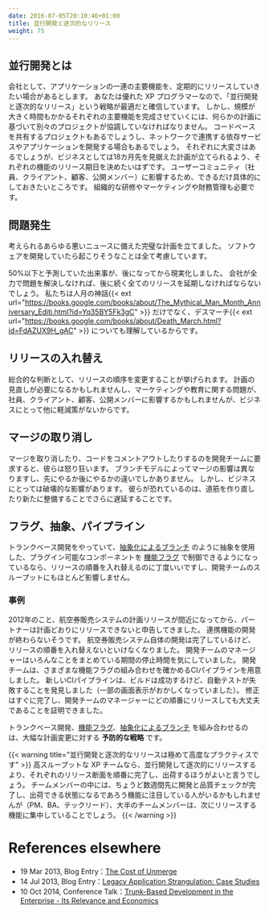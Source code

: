 ```yaml
---
date: 2016-07-05T20:10:46+01:00
title: 並行開発と逐次的なリリース
weight: 75
---
```


## 並行開発とは

<!-- Your company wants a stream of major functionality to arrive in the application you are pushing live at a regular
cadence. Because you are good Extreme Programmers, you know that consecutive development of consecutive releases
is best. However, the effort and length of time needed to complete each major piece of functionality is
large enough to require different project teams cooperating towards that plan. Some of those teams will be within
the same codebase. Some may be dependent services that the application will invoke over the wire. Not everything 
is equal effort it seems, yet the business wants a specific rollout, including dates and can plan that even eighteen 
months ahead. They are very specific because there is an impact on the user community (staff, clients, customers or 
members of the public). Driving departments may include training, marketing, finance. -->
会社として、アプリケーションの一連の主要機能を、定期的にリリースしていきたい場合があるとします。
あなたは優れた XP プログラマーなので、「並行開発と逐次的なリリース」という戦略が最適だと確信しています。
しかし、規模が大きく時間もかかるそれぞれの主要機能を完成させていくには、何らかの計画に基づいて別々のプロジェクトが協調していなければなりません。
コードベースを共有するプロジェクトもあるでしょうし、ネットワークで連携する依存サービスやアプリケーションを開発する場合もあるでしょう。
それぞれに大変さはあるでしょうが、ビジネスとしては18カ月先を見据えた計画が立てられるよう、それぞれの機能のリリース期日を決めたいはずです。
ユーザーコミュニティ（社員、クライアント、顧客、公開メンバー）に影響するため、できるだけ具体的にしておきたいところです。
組織的な研修やマーケティングや財務管理も必要です。

## 問題発生

<!-- What you have got is the perfect setup for disaster born from the random bad news events. Things that can and do
happen in software development.  -->
考えられるあらゆる悪いニュースに備えた完璧な計画を立てました。
ソフトウェアを開発していたら起こりそうなことは全て考慮しています。

<!-- Or perhaps one thing was underestimated by 50% and that is realized later rather than sooner.
Should all of the following releases slip too, assuming the company did not attempt to throw bodies at it in an attempt 
to solve it? We all know of Fred Brook's Mythical Man-Month{{< ext url="https://books.google.com/books/about/The_Mythical_Man_Month_Anniversary_Editi.html?id=Yq35BY5Fk3gC" >}}
and Edward Yourdon's Death March{{< ext url="https://books.google.com/books/about/Death_March.html?id=FdAZUX9H_gAC" >}}. -->
50%以下と予測していた出来事が、後になってから現実化しました。
会社が全力で問題を解決しなければ、後に続く全てのリリースを延期しなければならないでしょう。
私たちは人月の神話{{< ext url="https://books.google.com/books/about/The_Mythical_Man_Month_Anniversary_Editi.html?id=Yq35BY5Fk3gC" >}} だけでなく、デスマーチ{{< ext url="https://books.google.com/books/about/Death_March.html?id=FdAZUX9H_gAC" >}} についても理解しているからです。

## リリースの入れ替え

<!-- One compelling answer is to change the order of releases. To the business, that could be a relief even if it requires
re-planning and problems around marketing/education given the impacted staff, clients, customers or members of the 
public. -->
総合的な判断として、リリースの順序を変更することが挙げられます。
計画の見直しが必要になるかもしれませんし、マーケティングや教育に関する問題が、社員、クライアント、顧客、公開メンバーに影響するかもしれませんが、ビジネスにとって他に軽減策がないからです。

## マージの取り消し

<!-- The trouble is that the development teams might have to face a selective un-merge or commenting-out frenzy to support that, depending on
what had merged already. Different branching models have different merge impacts and are either early or late in terms
of keenness for the act of merging. That in itself is disruptive to the business, as they fear and probably witness 
additional delays because of the retooling and new-found nerves. -->
マージを取り消したり、コードをコメントアウトしたりするのを開発チームに要求すると、彼らは怒り狂います。
ブランチモデルによってマージの影響は異なりますし、先にやるか後にやるかの違いでしかありません。
しかし、ビジネスにとっては破壊的な影響があります。
彼らが恐れているのは、道筋を作り直したり新たに整備することでさらに遅延することです。

## フラグ、抽象、パイプライン

<!-- If your team has institutionalized Trunk-Based Development, [Feature Flags](/feature-flags/) pluggable components based
on abstractions (not a world apart from [Branch by Abstraction](/branch-by-abstraction/)), it is in a perfect position 
to reorder releases, and only have a small impact on the throughput of the development team.  -->
トランクベース開発をやっていて、[抽象化によるブランチ](/branch-by-abstraction/) のように抽象を使用した、プラグイン可能なコンポーネントを [機能フラグ](/feature-flags/) で制御できるようになっているなら、リリースの順番を入れ替えるのに丁度いいですし、開発チームのスループットにもほとんど影響しません。

### 事例

<!-- In a real-life case study for an airline in 2012, late in development for the planned release a partner said that they could
not, in fact, meet that date. Their side of the integration was not going to be ready. The airline was code complete but now had to 
reorder releases. The development team's management feared some downtime while the mess was sorted out. The team in question
was able to spin up a new CI pipeline, with the flags/toggles flipped to show the new permutation of features. 
The new CI pipeline confirmed what they had already seen on the command-line build, that there were failures in the 
automated tests (and something in a page did not quite look right anyway). A couple of quick fixes later, and the development 
team assured the airline's management that the releases could reasonably happen in any order. -->
2012年のこと、航空券販売システムの計画リリースが間近になってから、パートナーは計画どおりにリリースできないと申告してきました。
連携機能の開発が終わらないそうです。
航空券販売システム自体の開発は完了しているけど、リリースの順番を入れ替えないといけなくなりました。
開発チームのマネージャーはいろんなことをまとめている期間の停止時間を気にしていました。
開発チームは、さまざまな機能フラグの組み合わせを確かめるCIパイプラインを用意しました。
新しいCIパイプラインは、ビルドは成功するけど、自動テストが失敗することを発見しました（一部の画面表示がおかしくなっていました）。
修正はすぐに完了し、開発チームのマネージャーにどの順番にリリースしても大丈夫であることを証明できました。

<!-- Choosing Trunk-Based Development, [Feature Flags](/feature-flags/) and [Branch by Abstraction](/branch-by-abstraction/)
could be said to be a **hedging strategy** against the costs of larger scheduling changes. -->
トランクベース開発、[機能フラグ](/feature-flags/)、[抽象化によるブランチ](/branch-by-abstraction/) を組み合わせるのは、大幅な計画変更に対する **予防的な戦略** です。

<!-- {{< warning title="Consecutive development of consecutive releases is by far superior!" >}}
Every high throughput Extreme Programming team will tell you that finishing and shipping a release before starting work
as a team on the next releasable slice of work is much better than attempting to do concurrent development of 
consecutive releases.  Sure, some teammates (PM, BA, tech leads) are looking a couple of weeks ahead to make sure that
everything is ready for development and QA automation on a just in time basis but the majority of the dev team will 
only pick up new release work as the previous one has been pushed into production.
{{< /warning >}}  -->
{{< warning title="並行開発と逐次的なリリースは極めて高度なプラクティスです" >}}
高スループットな XP チームなら、並行開発して逐次的にリリースするより、それぞれのリリース断面を順番に完了し、出荷するほうがよいと言うでしょう。
チームメンバーの中には、ちょうど数週間先に開発と品質チェックが完了し、出荷できる状態になるであろう機能に注目している人がいるかもしれませんが（PM、BA、テックリード）、大半のチームメンバーは、次にリリースする機能に集中していることでしょう。
{{< /warning >}}


# References elsewhere

<!-- <a id="showHideRefs" href="javascript:toggleRefs();">show references</a>

<div>
    <table style="border: 0; box-shadow: none">
        <tr>
            <td style="padding: 2px" valign="top">19 Mar 2013, Blog Entry</td>
        </tr>
        <tr>
            <td style="border-top: 0px; padding: 2px" valign="top"><a href="http://paulhammant.com/2013/03/19/cost-of-unmerge/">The Cost of Unmerge</a></td>
        </tr>
    </table>
    <table style="border: 0; box-shadow: none">
        <tr>
            <td style="padding: 2px" valign="top">14 Jul 2013, Blog Entry</td>
        </tr>
        <tr>
            <td style="border-top: 0px; padding: 2px" valign="top"><a href="http://paulhammant.com/2013/07/14/legacy-application-strangulation-case-studies/">Legacy Application Strangulation: Case Studies</a></td>
        </tr>
    </table>
    <table style="border: 0; box-shadow: none">
        <tr>
            <td style="padding: 2px" valign="top">10 Oct 2014, Conference Talk</td>
        </tr>
        <tr>
            <td style="border-top: 0px; padding: 2px" valign="top"><a href="https://www.perforce.com/resources/trunk-based-development-enterprise">Trunk-Based Development in the Enterprise - Its Relevance and Economics</a></td>
        </tr>
    </table>
</div> -->

- 19 Mar 2013, Blog Entry：[The Cost of Unmerge](http://paulhammant.com/2013/03/19/cost-of-unmerge/)
- 14 Jul 2013, Blog Entry：[Legacy Application Strangulation: Case Studies](http://paulhammant.com/2013/07/14/legacy-application-strangulation-case-studies/)
- 10 Oct 2014, Conference Talk：[Trunk-Based Development in the Enterprise - Its Relevance and Economics](https://www.perforce.com/resources/trunk-based-development-enterprise)
